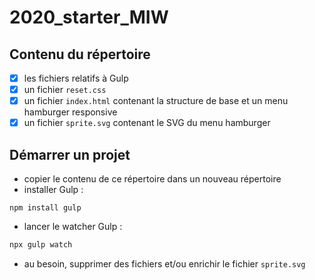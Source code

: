 # 2020_starter_MIW

## Contenu du répertoire
- [x] les fichiers relatifs à Gulp
- [x] un fichier `reset.css`
- [x] un fichier `index.html` contenant la structure de base et un menu hamburger responsive
- [x] un fichier `sprite.svg` contenant le SVG du menu hamburger

## Démarrer un projet
- copier le contenu de ce répertoire dans un nouveau répertoire
- installer Gulp : 
```nodejs
npm install gulp
```
- lancer le watcher Gulp : 
```sh
npx gulp watch
```
- au besoin, supprimer des fichiers et/ou enrichir le fichier `sprite.svg`